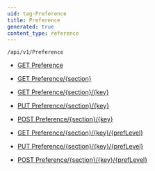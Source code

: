 ```yaml
---
uid: tag-Preference
title: Preference
generated: true
content_type: reference
---
```


```http
/api/v1/Preference
```




* [GET Preference](v1Preference_GetSections.md)

* [GET Preference/{section}](v1Preference_GetKeysInSection.md)

* [GET Preference/{section}/{key}](v1Preference_GetPrefValue.md)

* [PUT Preference/{section}/{key}](v1Preference_SetPrefValue.md)

* [POST Preference/{section}/{key}](v1Preference_SetPrefValue_POST.md)

* [GET Preference/{section}/{key}/{prefLevel}](v1Preference_GetPrefValueAtLevel.md)

* [PUT Preference/{section}/{key}/{prefLevel}](v1Preference_SetPrefValueAtLevel.md)

* [POST Preference/{section}/{key}/{prefLevel}](v1Preference_SetPrefValueAtLevel_POST.md)